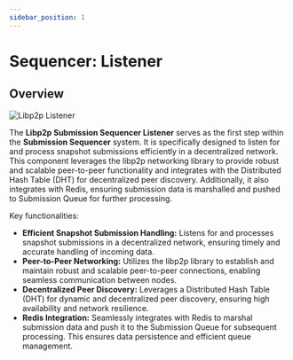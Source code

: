 ```yaml
---
sidebar_position: 1
---
```

# Sequencer: Listener

## Overview

![Libp2p Listener](/images/listener-architecture.png)

The **Libp2p Submission Sequencer Listener** serves as the first step within the **Submission Sequencer** system. It is specifically designed to listen for and process snapshot submissions efficiently in a decentralized network. This component leverages the libp2p networking library to provide robust and scalable peer-to-peer functionality and integrates with the Distributed Hash Table (DHT) for decentralized peer discovery. Additionally, it also integrates with Redis, ensuring submission data is marshalled and pushed to Submission Queue for further processing.

Key functionalities:

- **Efficient Snapshot Submission Handling:** Listens for and processes snapshot submissions in a decentralized network, ensuring timely and accurate handling of incoming data.
- **Peer-to-Peer Networking:** Utilizes the libp2p library to establish and maintain robust and scalable peer-to-peer connections, enabling seamless communication between nodes.
- **Decentralized Peer Discovery:** Leverages a Distributed Hash Table (DHT) for dynamic and decentralized peer discovery, ensuring high availability and network resilience.
- **Redis Integration:** Seamlessly integrates with Redis to marshal submission data and push it to the Submission Queue for subsequent processing. This ensures data persistence and efficient queue management.